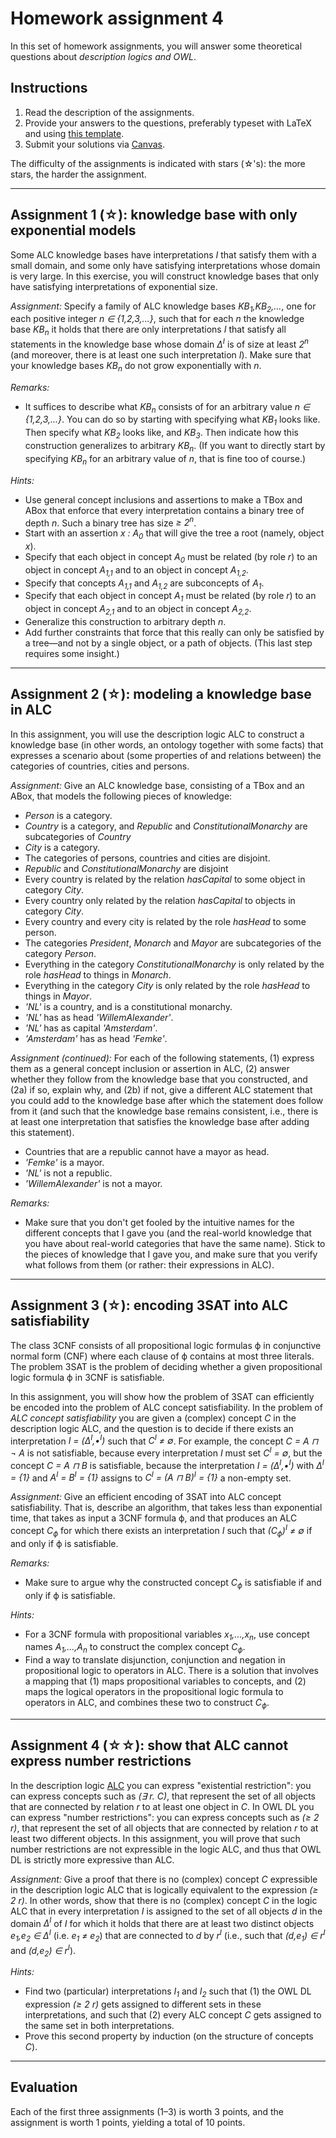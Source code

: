 # Homework assignment 4

In this set of homework assignments, you will answer some theoretical questions about *description logics and OWL*.

## Instructions

1. Read the description of the assignments.
1. Provide your answers to the questions, preferably typeset with LaTeX and using [this template](../templates/homework.tex).
1. Submit your solutions via [Canvas](https://canvas.uva.nl/courses/10768).

The difficulty of the assignments is indicated with stars (&star;'s): the more stars, the harder the assignment.

---

## Assignment 1 (&star;): knowledge base with only exponential models

Some ALC knowledge bases have interpretations *I* that satisfy them
with a small domain, and some only have satisfying interpretations
whose domain is very large.
In this exercise, you will construct knowledge bases that only
have satisfying interpretations of exponential size.

*Assignment:* Specify a family of ALC knowledge bases *KB<sub>1</sub>,KB<sub>2</sub>,...*,
one for each positive integer *n &in; {1,2,3,...}*,
such that for each *n* the knowledge base *KB<sub>n</sub>* it holds that
there are only interpretations *I* that satisfy all statements in the knowledge base
whose domain *&Delta;<sup>I</sup>* is of size at least *2<sup>n</sup>*
(and moreover, there is at least one such interpretation *I*).
Make sure that your knowledge bases *KB<sub>n</sub>*
do not grow exponentially with *n*.

*Remarks:*
- It suffices to describe what *KB<sub>n</sub>* consists of for an arbitrary
value *n &in; {1,2,3,...}*. You can do so by starting with
specifying what *KB<sub>1</sub>* looks like. Then specify what *KB<sub>2</sub>* looks like, and *KB<sub>3</sub>*.
Then indicate how this construction generalizes to arbitrary *KB<sub>n</sub>*.
(If you want to directly start by specifying *KB<sub>n</sub>* for an arbitrary
value of *n*, that is fine too of course.)

*Hints:*
- Use general concept inclusions and assertions to make a TBox and ABox
that enforce that every interpretation contains a binary tree of depth *n*.
Such a binary tree has size *&ge; 2<sup>n</sup>*.
- Start with an assertion *x : A<sub>0</sub>* that will give the tree a root
(namely, object *x*).
- Specify that each object in concept *A<sub>0</sub>* must be related (by role *r*)
to an object in concept *A<sub>1,1</sub>* and
to an object in concept *A<sub>1,2</sub>*.
- Specify that concepts *A<sub>1,1</sub>* and *A<sub>1,2</sub>* are subconcepts
of *A<sub>1</sub>*.
- Specify that each object in concept *A<sub>1</sub>* must be related (by role *r*)
to an object in concept *A<sub>2,1</sub>* and
to an object in concept *A<sub>2,2</sub>*.
- Generalize this construction to arbitrary depth *n*.
- Add further constraints that force that this really can only be satisfied
by a tree&mdash;and not by a single object, or a path of objects.
(This last step requires some insight.)

---

## Assignment 2 (&star;): modeling a knowledge base in ALC

In this assignment, you will use the description logic ALC to construct
a knowledge base (in other words, an ontology together with some facts)
that expresses a scenario about (some properties of and relations between)
the categories of countries, cities and persons.

*Assignment:* Give an ALC knowledge base, consisting of a TBox and an ABox,
that models the following pieces of knowledge:
- *Person* is a category.
- *Country* is a category, and *Republic* and *ConstitutionalMonarchy*
are subcategories of *Country*
- *City* is a category.
- The categories of persons, countries and cities are disjoint.
- *Republic* and *ConstitutionalMonarchy* are disjoint
- Every country is related by the relation *hasCapital* to some object in
category *City*.
- Every country only related by the relation *hasCapital* to objects in
category *City*.
- Every country and every city is related by the role *hasHead*
to some person.
- The categories *President*, *Monarch* and *Mayor* are subcategories
of the category *Person*.
- Everything in the category *ConstitutionalMonarchy* is only related
by the role *hasHead* to things in *Monarch*.
- Everything in the category *City* is only related
by the role *hasHead* to things in *Mayor*.
- *'NL'* is a country, and is a constitutional monarchy.
- *'NL'* has as head *'WillemAlexander'*.
- *'NL'* has as capital *'Amsterdam'*.
- *'Amsterdam'* has as head *'Femke'*.

*Assignment (continued):*
For each of the following statements, (1) express them as a
general concept inclusion or assertion in ALC,
(2) answer whether they follow from the knowledge base that you constructed,
and (2a) if so, explain why,
and (2b) if not, give a different ALC statement that you could add to the knowledge
base after which the statement does follow from it (and such that the knowledge base
remains consistent, i.e., there is at least one interpretation that satisfies
the knowledge base after adding this statement).
- Countries that are a republic cannot have a mayor as head.
- *'Femke'* is a mayor.
- *'NL'* is not a republic.
- *'WillemAlexander'* is not a mayor.

*Remarks:*
- Make sure that you don't get fooled by the intuitive names for the different
concepts that I gave you (and the real-world knowledge that you have about
real-world categories that have the same name). Stick to the pieces of knowledge
that I gave you, and make sure that you verify what follows from them
(or rather: their expressions in ALC).

---

## Assignment 3 (&star;): encoding 3SAT into ALC satisfiability

The class 3CNF consists of all propositional logic formulas &varphi;
in conjunctive normal form (CNF) where each clause of &varphi;
contains at most three literals.
The problem 3SAT is the problem of deciding whether a given propositional
logic formula &varphi; in 3CNF is satisfiable.

In this assignment, you will show how the problem of 3SAT
can efficiently be encoded into the
problem of ALC concept satisfiability.
In the problem of *ALC concept satisfiability* you are given a (complex)
concept *C* in the description logic ALC, and the question is to decide if there
exists an interpretation *I = (&Delta;<sup>I</sup>,&bullet;<sup>I</sup>)*
such that *C<sup>I</sup> &ne; &emptyset;*.
For example, the concept *C = A &sqcap; &not; A* is not satisfiable,
because every interpretation *I* must set *C<sup>I</sup> = &emptyset;*,
but the concept *C = A &sqcap; B* is satisfiable,
because the interpretation *I = (&Delta;<sup>I</sup>,&bullet;<sup>I</sup>)*
with *&Delta;<sup>I</sup> = {1}* and *A<sup>I</sup> = B<sup>I</sup> = {1}*
assigns to *C<sup>I</sup> = (A &sqcap; B)<sup>I</sup> = {1}* a non-empty set.

*Assignment:* Give an efficient encoding of 3SAT into ALC concept satisfiability.
That is, describe an algorithm, that takes less than exponential time,
that takes as input a 3CNF formula &varphi;,
and that produces an ALC concept *C<sub>&varphi;</sub>*
for which there exists an interpretation *I*
such that *(C<sub>&varphi;</sub>)<sup>I</sup> &ne; &emptyset;* if and only if &varphi; is satisfiable.

*Remarks:*
- Make sure to argue why the constructed concept *C<sub>&varphi;</sub>*
is satisfiable if and only if &varphi; is satisfiable.

*Hints:*
- For a 3CNF formula with propositional variables *x<sub>1</sub>,...,x<sub>n</sub>*,
use concept names *A<sub>1</sub>,...,A<sub>n</sub>*
to construct the complex concept *C<sub>&varphi;</sub>*.
- Find a way to translate disjunction, conjunction and negation in propositional logic to operators in ALC. There is a solution that involves a mapping that (1) maps propositional variables to concepts, and (2) maps the logical operators in the propositional logic formula to operators in ALC, and combines these two to construct *C<sub>&varphi;</sub>*.

---

## Assignment 4 (&star;&star;): show that ALC cannot express number restrictions

In the description logic [ALC](https://en.wikipedia.org/wiki/Description_logic#The_description_logic_ALC)
you can express "existential restriction":
you can express concepts such as *(&exist; r. C)*, that represent
the set of all objects that are connected by relation *r* to at least
one object in *C*.
In OWL DL you can express "number restrictions":
you can express concepts such as *(&ge; 2 r)*, that represent the set
of all objects that are connected by relation *r* to at least two
different objects.
In this assignment, you will prove that such number restrictions
are not expressible in the logic ALC,
and thus that OWL DL is strictly more expressive than ALC.


*Assignment:* Give a proof that there is no (complex) concept *C* expressible
in the description logic ALC that is logically equivalent to
the expression *(&ge; 2 r)*.
In other words, show that there is no (complex) concept *C* in the logic ALC
that in every interpretation *I* is assigned to the set of all
objects *d* in the domain *&Delta;<sup>I</sup>* of *I* for which it holds that
there are at least two distinct
objects *e<sub>1</sub>,e<sub>2</sub> &in; &Delta;<sup>I</sup>*
(i.e. *e<sub>1</sub> &ne; e<sub>2</sub>*) that are connected to *d*
by *r<sup>I</sup>* (i.e., such that
*(d,e<sub>1</sub>) &in; r<sup>I</sup>* and *(d,e<sub>2</sub>) &in; r<sup>I</sup>*).

*Hints:*
- Find two (particular) interpretations *I<sub>1</sub>* and *I<sub>2</sub>*
such that (1) the OWL DL expression *(&ge; 2 r)* gets assigned to different sets
in these interpretations, and such that (2) every ALC concept *C* gets assigned
to the same set in both interpretations.
- Prove this second property by induction (on the structure of concepts *C*).

---

## Evaluation

Each of the first three assignments (1–3) is worth 3 points,
and the assignment is worth 1 points,
yielding a total of 10 points.
